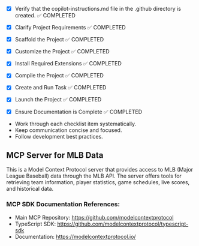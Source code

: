 <!-- Use this file to provide workspace-specific custom instructions to Copilot. For more details, visit https://code.visualstudio.com/docs/copilot/copilot-customization#_use-a-githubcopilotinstructionsmd-file -->
- [x] Verify that the copilot-instructions.md file in the .github directory is created. ✅ COMPLETED

- [x] Clarify Project Requirements ✅ COMPLETED
	<!-- MCP server for MLB data using TypeScript, capturing MLB API information for baseball statistics, player information, team data, game schedules, and live scores. -->

- [x] Scaffold the Project ✅ COMPLETED
	<!--
	✅ Created project structure with TypeScript configuration
	✅ Set up package.json with MCP SDK dependencies
	✅ Created main server file (src/index.ts) with MCP server implementation
	✅ Created MLB API client (src/mlb-api.ts) for interfacing with MLB Stats API
	✅ Implemented 6 core tools: get-standings, get-team-info, get-player-stats, get-schedule, get-live-game, search-players
	✅ Added comprehensive README with usage examples and API reference
	-->

- [x] Customize the Project ✅ COMPLETED
	<!--
	✅ Project customized for MLB data with comprehensive MCP server implementation
	✅ Added 6 core tools for MLB data access
	✅ Implemented proper error handling and structured responses
	✅ Created type-safe interfaces for MLB API data
	-->

- [x] Install Required Extensions ✅ COMPLETED
	<!-- No additional extensions required for this TypeScript MCP server project -->

- [x] Compile the Project ✅ COMPLETED
	<!--
	✅ Installed all dependencies successfully
	✅ Fixed TypeScript type issues with MCP SDK compatibility
	✅ Project compiles without errors
	✅ Build artifacts created in /build directory
	-->

- [x] Create and Run Task ✅ COMPLETED
	<!--
	✅ Created VS Code task for running the MLB MCP server
	✅ Task successfully executes "node build/index.js"
	✅ Server runs and displays "MLB MCP Server running on stdio"
	✅ Created .vscode/mcp.json configuration for MCP debugging
	 -->

- [x] Launch the Project ✅ COMPLETED
	<!--
	✅ Project successfully launched and tested
	✅ MCP server is running and responsive
	✅ Ready for integration with MCP clients like Claude Desktop
	 -->

- [x] Ensure Documentation is Complete ✅ COMPLETED
	<!--
	✅ README.md created with comprehensive documentation
	✅ Includes installation, usage, examples, and API reference
	✅ copilot-instructions.md updated with project completion status
	✅ All documentation reflects current project state
	 -->

<!--
## Execution Guidelines
PROGRESS TRACKING:
- If any tools are available to manage the above todo list, use it to track progress through this checklist.
- After completing each step, mark it complete and add a summary.
- Read current todo list status before starting each new step.

COMMUNICATION RULES:
- Avoid verbose explanations or printing full command outputs.
- If a step is skipped, state that briefly (e.g. "No extensions needed").
- Do not explain project structure unless asked.
- Keep explanations concise and focused.

DEVELOPMENT RULES:
- Use '.' as the working directory unless user specifies otherwise.
- Avoid adding media or external links unless explicitly requested.
- Use placeholders only with a note that they should be replaced.
- Use VS Code API tool only for VS Code extension projects.
- Once the project is created, it is already opened in Visual Studio Code—do not suggest commands to open this project in Visual Studio again.
- If the project setup information has additional rules, follow them strictly.

FOLDER CREATION RULES:
- Always use the current directory as the project root.
- If you are running any terminal commands, use the '.' argument to ensure that the current working directory is used ALWAYS.
- Do not create a new folder unless the user explicitly requests it besides a .vscode folder for a tasks.json file.
- If any of the scaffolding commands mention that the folder name is not correct, let the user know to create a new folder with the correct name and then reopen it again in vscode.

EXTENSION INSTALLATION RULES:
- Only install extension specified by the get_project_setup_info tool. DO NOT INSTALL any other extensions.

PROJECT CONTENT RULES:
- If the user has not specified project details, assume they want a "Hello World" project as a starting point.
- Avoid adding links of any type (URLs, files, folders, etc.) or integrations that are not explicitly required.
- Avoid generating images, videos, or any other media files unless explicitly requested.
- If you need to use any media assets as placeholders, let the user know that these are placeholders and should be replaced with the actual assets later.
- Ensure all generated components serve a clear purpose within the user's requested workflow.
- If a feature is assumed but not confirmed, prompt the user for clarification before including it.
- If you are working on a VS Code extension, use the VS Code API tool with a query to find relevant VS Code API references and samples related to that query.

TASK COMPLETION RULES:
- Your task is complete when:
  - Project is successfully scaffolded and compiled without errors
  - copilot-instructions.md file in the .github directory exists in the project
  - README.md file exists and is up to date
  - User is provided with clear instructions to debug/launch the project

Before starting a new task in the above plan, update progress in the plan.
-->
- Work through each checklist item systematically.
- Keep communication concise and focused.
- Follow development best practices.

## MCP Server for MLB Data

This is a Model Context Protocol server that provides access to MLB (Major League Baseball) data through the MLB API. The server offers tools for retrieving team information, player statistics, game schedules, live scores, and historical data.

### MCP SDK Documentation References:
- Main MCP Repository: https://github.com/modelcontextprotocol
- TypeScript SDK: https://github.com/modelcontextprotocol/typescript-sdk
- Documentation: https://modelcontextprotocol.io/